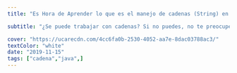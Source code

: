 ```yaml
---
title: "Es Hora de Aprender lo que es el manejo de cadenas (String) en java"

subtitle: "¿Se puede trabajar con cadenas? Si no puedes, no te preocupes aquí, aprenderás qué es una cadena y cómo trabajar con ellas."

cover: "https://ucarecdn.com/4cc6fa0b-2530-4052-aa7e-8dac03788ac3/"
textColor: "white"
date: "2019-11-15"
tags: ["cadena","java",]
---
```

